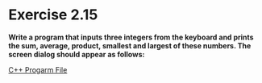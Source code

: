 # Exercise 2.15

**Write a program that inputs three integers from the keyboard and prints the sum, average, product, smallest and largest of these numbers. The screen dialog should appear as follows:**

[C++ Progarm File](p02_15.cpp)